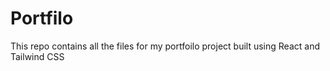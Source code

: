 # Portfilo
This repo contains all the files  for my portfoilo project built using React and Tailwind CSS
